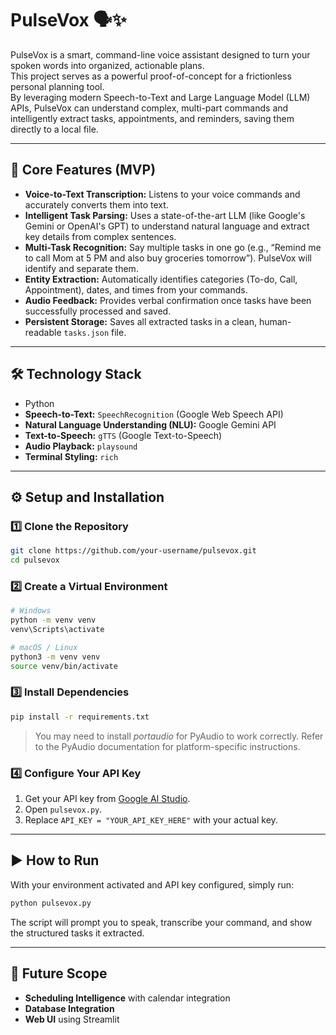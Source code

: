 # PulseVox 🗣✨

PulseVox is a smart, command-line voice assistant designed to turn your spoken words into organized, actionable plans.  
This project serves as a powerful proof-of-concept for a frictionless personal planning tool.  
By leveraging modern Speech-to-Text and Large Language Model (LLM) APIs, PulseVox can understand complex, multi-part commands and intelligently extract tasks, appointments, and reminders, saving them directly to a local file.

---

## 🚀 Core Features (MVP)
- **Voice-to-Text Transcription:** Listens to your voice commands and accurately converts them into text.  
- **Intelligent Task Parsing:** Uses a state-of-the-art LLM (like Google's Gemini or OpenAI's GPT) to understand natural language and extract key details from complex sentences.  
- **Multi-Task Recognition:** Say multiple tasks in one go (e.g., “Remind me to call Mom at 5 PM and also buy groceries tomorrow”). PulseVox will identify and separate them.  
- **Entity Extraction:** Automatically identifies categories (To-do, Call, Appointment), dates, and times from your commands.  
- **Audio Feedback:** Provides verbal confirmation once tasks have been successfully processed and saved.  
- **Persistent Storage:** Saves all extracted tasks in a clean, human-readable `tasks.json` file.

---

## 🛠 Technology Stack
- Python
- **Speech-to-Text:** `SpeechRecognition` (Google Web Speech API)  
- **Natural Language Understanding (NLU):** Google Gemini API 
- **Text-to-Speech:** `gTTS` (Google Text-to-Speech)  
- **Audio Playback:** `playsound`  
- **Terminal Styling:** `rich`

---

## ⚙ Setup and Installation

### 1️⃣ Clone the Repository
```bash
git clone https://github.com/your-username/pulsevox.git
cd pulsevox
```

### 2️⃣ Create a Virtual Environment
```bash
# Windows
python -m venv venv
venv\Scripts\activate

# macOS / Linux
python3 -m venv venv
source venv/bin/activate
```

### 3️⃣ Install Dependencies
```bash
pip install -r requirements.txt
```
> You may need to install *portaudio* for PyAudio to work correctly. Refer to the PyAudio documentation for platform-specific instructions.

### 4️⃣ Configure Your API Key
1. Get your API key from [Google AI Studio](https://aistudio.google.com/).  
2. Open `pulsevox.py`.  
3. Replace `API_KEY = "YOUR_API_KEY_HERE"` with your actual key.

---

## ▶ How to Run
With your environment activated and API key configured, simply run:
```bash
python pulsevox.py
```
The script will prompt you to speak, transcribe your command, and show the structured tasks it extracted.

---

## 🔮 Future Scope 
- **Scheduling Intelligence** with calendar integration  
- **Database Integration** 
- **Web UI** using Streamlit
